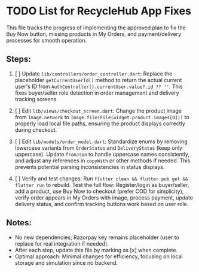 # TODO List for RecycleHub App Fixes

This file tracks the progress of implementing the approved plan to fix the Buy Now button, missing products in My Orders, and payment/delivery processes for smooth operation.

## Steps:

1. [ ] Update `lib/controllers/order_controller.dart`: Replace the placeholder `getCurrentUserId()` method to return the actual current user's ID from `AuthController().currentUser.value?.id ?? ''`. This fixes buyer/seller role detection in order management and delivery tracking screens.

2. [ ] Edit `lib/views/checkout_screen.dart`: Change the product image from `Image.network` to `Image.file(File(widget.product.images[0]))` to properly load local file paths, ensuring the product displays correctly during checkout.

3. [ ] Edit `lib/models/order_model.dart`: Standardize enums by removing lowercase variants from `OrderStatus` and `DeliveryStatus` (keep only uppercase). Update `fromJson` to handle uppercase names consistently, and adjust any references in `copyWith` or other methods if needed. This prevents potential parsing inconsistencies in status displays.

4. [ ] Verify and test changes: Run `flutter clean && flutter pub get && flutter run` to rebuild. Test the full flow: Register/login as buyer/seller, add a product, use Buy Now to checkout (prefer COD for simplicity), verify order appears in My Orders with image, process payment, update delivery status, and confirm tracking buttons work based on user role.

## Notes:
- No new dependencies; Razorpay key remains placeholder (user to replace for real integration if needed).
- After each step, update this file by marking as [x] when complete.
- Optimal approach: Minimal changes for efficiency, focusing on local storage and simulation since no backend.
